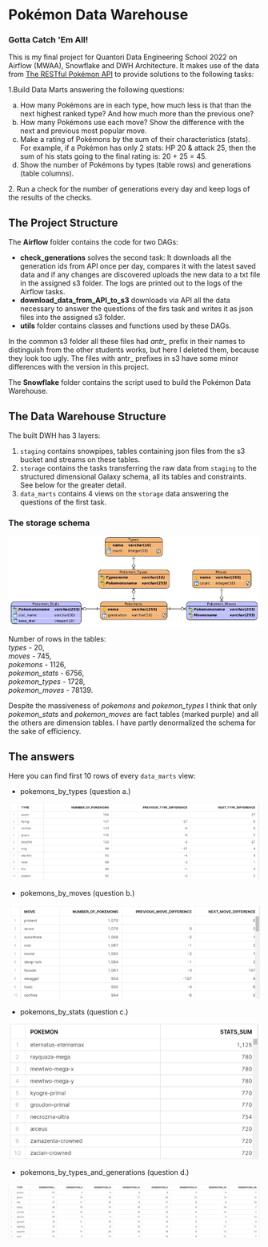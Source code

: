 # Pokémon Data Warehouse
### Gotta Catch 'Em All!
This is my final project for Quantori Data Engineering School 2022 on Airflow (MWAA), Snowflake and DWH Architecture.
It makes use of the data from [The RESTful Pokémon API]( https://pokeapi.co/) to provide solutions to the following tasks:

1.Build Data Marts answering the following questions:  
<ol type="a">
  <li>How many Pokémons are in each type, how much less is that than the next highest ranked type? And how much more than the previous one?</li>
  <li>How many Pokémons use each move? Show the difference with the next and previous most popular move.</li>
  <li>Make a rating of Pokémons by the sum of their characteristics (stats). For example, if a Pokémon has only 2 stats: HP 20 & attack 25, then the sum of his stats going to the final rating is: 20 + 25 = 45.</li>
  <li>Show the number of Pokémons by types (table rows) and generations (table columns).</li>
</ol>
2. Run a check for the number of generations every day and keep logs of the results of the checks.

## The Project Structure
The **Airflow** folder contains the code for two DAGs:
- **check_generations** solves the second task: It downloads all the generation ids from API once per day, compares it with the latest saved data and if any changes are discovered uploads the new data to a txt file in the assigned s3 folder. The logs are printed out to the logs of the Airflow tasks.
- **download_data_from_API_to_s3** downloads via API all the data necessary to answer the questions of the firs task and writes it as json files into the assigned s3 folder.
- **utils** folder contains classes and functions used by these DAGs.  

In the common s3 folder all these files had *antr_* prefix in their names to distinguish from the other students works,
but here I deleted them, because they look too ugly. The files with antr_ prefixes in s3 have some minor differences with the version in this project.

The **Snowflake** folder contains the script used to build the Pokémon Data Warehouse.

## The Data Warehouse Structure

The built DWH has 3 layers:

1. `staging` contains snowpipes, tables containing json files from the s3 bucket and streams on these tables.
2. `storage` contains the tasks transferring the raw data from `staging` to the structured dimensional Galaxy schema, all its tables and constraints. See below for the greater detail.
3. `data_marts` contains 4 views on the `storage` data answering the questions of the first task.

### The storage schema

![schema](schema.jpg)

Number of rows in the tables:  
*types* - 20,  
*moves* - 745,  
*pokemons* - 1126,  
*pokemon_stats* - 6756,  
*pokemon_types* - 1728,  
*pokemon_moves* - 78139.

Despite the massiveness of *pokemons* and *pokemon_types* I think that only *pokemon_stats* and *pokemon_moves* are 
fact tables (marked purple) and all the others are dimension tables. I have partly denormalized the schema for the sake of efficiency.


## The answers
Here you can find first 10 rows of every `data_marts` view:

- pokemons_by_types (question a.)
<p align="center"> </p>

![pokemons_by_types](pokemons_by_types.jpg)
- pokemons_by_moves (question b.)

![pokemons_by_moves](pokemons_by_moves.jpg)
- pokemons_by_stats (question c.)

![pokemons_by_stats](pokemons_by_stats.jpg)
- pokemons_by_types_and_generations (question d.)

![pokemons_by_types_and_generations](pokemons_by_types_and_generations.jpg)